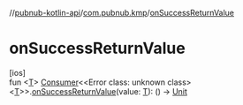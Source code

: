 //[pubnub-kotlin-api](../../index.md)/[com.pubnub.kmp](index.md)/[onSuccessReturnValue](on-success-return-value.md)

# onSuccessReturnValue

[ios]\
fun &lt;[T](on-success-return-value.md)&gt; [Consumer](../com.pubnub.api.v2.callbacks/-consumer/index.md)&lt;<!---  GfmCommand {"@class":"org.jetbrains.dokka.gfm.ResolveLinkGfmCommand","dri":{"packageName":"","classNames":"<Error class: unknown class>","callable":null,"target":{"@class":"org.jetbrains.dokka.links.PointingToDeclaration"},"extra":null}} --->&lt;Error class: unknown class&gt;<!--- --->&lt;[T](on-success-return-value.md)&gt;&gt;.[onSuccessReturnValue](on-success-return-value.md)(value: [T](on-success-return-value.md)): () -&gt; [Unit](https://kotlinlang.org/api/latest/jvm/stdlib/kotlin/-unit/index.html)
